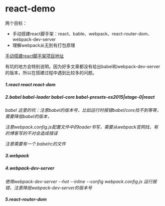 # react-demo
两个目标：

* 手动搭建react脚手架：react、bable、webpack、react-router-dom、webpack-dev-server
* 理解webpack从无到有打包原理

[手动搭建react脚手架项目地址](https://github.com/yuanyuanshen/react-demo)

有坑的地方会特别说明，因为好多文章都没有给出babel和webpack-dev-server的版本，所以在搭建过程中遇到比较多的问题。

##### 1.react react react-dom

##### 2.babel babel-loader babel-core babel-presets-es2015|stage-0|react

*babel 这里的坑：注意babel的版本号，比如运行时报错babel/core找不到等等，需要降低babel的版本，*

*注意webpack.config.js配置文件中的loader书写，需要从webpack官网找，有的博客写的不对会造成错误*

*注意需要有一个.babelrc的文件*

##### 3.webpack 

##### 4.webpack-dev-server

*使用webpack-dev-server --hot --inline --config webpack.config.js 运行报错，注意降低webpack-dev-server的版本号*

##### 5.react-router-dom

